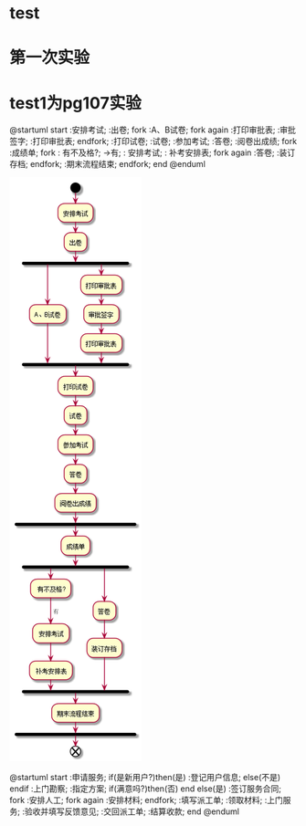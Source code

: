 # test
第一次实验
=============================
# test1为pg107实验
@startuml
start
:安排考试;
:出卷;
fork
:A、B试卷;
fork again
:打印审批表;
:审批签字;
:打印审批表;
endfork;
:打印试卷;
:试卷;
:参加考试;
:答卷;
:阅卷出成绩;
    fork
    :成绩单;
    fork
    : 有不及格?;
     ->有;
    : 安排考试;
    : 补考安排表;
    fork again
    :答卷;
    :装订存档;
    endfork;
    :期末流程结束;
    endfork;
end
@enduml


![Image text](https://github.com/748580573/is_analysis/blob/master/src/test1/flow1.png)


@startuml
start
:申请服务;
if(是新用户?)then(是)
:登记用户信息;
else(不是)
endif
:上门勘察;
:指定方案;
if(满意吗?)then(否)
end
else(是)
:签订服务合同;
fork
:安排人工;
fork again
:安排材料;
endfork;
:填写派工单;
:领取材料;
:上门服务;
:验收并填写反馈意见;
:交回派工单;
:结算收款;
end
@enduml
